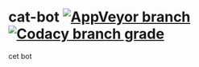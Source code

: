 # cat-bot [![AppVeyor branch](https://img.shields.io/appveyor/build/Trevrosa/cat-bot/master)](https://ci.appveyor.com/project/Trevrosa/cat-bot/) [![Codacy branch grade](https://img.shields.io/codacy/grade/5740a3cad5db4c6ebb35c6386b6c5d0e/master)](https://www.codacy.com/gh/Trevrosa/cat-bot/dashboard)
cet bot
